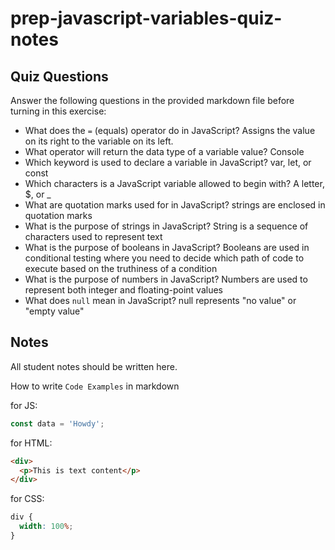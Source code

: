 # prep-javascript-variables-quiz-notes

## Quiz Questions

Answer the following questions in the provided markdown file before turning in this exercise:

- What does the `=` (equals) operator do in JavaScript?
  Assigns the value on its right to the variable on its left.
- What operator will return the data type of a variable value?
  Console
- Which keyword is used to declare a variable in JavaScript?
  var, let, or const
- Which characters is a JavaScript variable allowed to begin with?
  A letter, $, or \_
- What are quotation marks used for in JavaScript?
  strings are enclosed in quotation marks
- What is the purpose of strings in JavaScript?
  String is a sequence of characters used to represent text
- What is the purpose of booleans in JavaScript?
  Booleans are used in conditional testing where you need to decide which path of code to execute based on the truthiness of a condition
- What is the purpose of numbers in JavaScript?
  Numbers are used to represent both integer and floating-point values
- What does `null` mean in JavaScript?
  null represents "no value" or "empty value"

## Notes

All student notes should be written here.

How to write `Code Examples` in markdown

for JS:

```javascript
const data = 'Howdy';
```

for HTML:

```html
<div>
  <p>This is text content</p>
</div>
```

for CSS:

```css
div {
  width: 100%;
}
```
